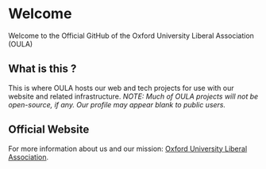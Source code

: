 # Welcome
Welcome to the Official GitHub of the Oxford University Liberal Association (OULA)

## What is this ?
This is where OULA hosts our web and tech projects for use with our website and related infrastructure.
*NOTE: Much of OULA projects will not be open-source, if any. Our profile may appear blank to public users.*

## Official Website
For more information about us and our mission: [Oxford University Liberal Association](http://oxuniliberals.com).
